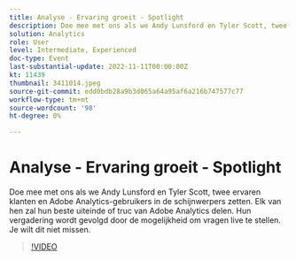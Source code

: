 ```yaml
---
title: Analyse - Ervaring groeit - Spotlight
description: Doe mee met ons als we Andy Lunsford en Tyler Scott, twee ervaren klanten en Adobe Analytics-gebruikers in de schijnwerpers zetten. Elk van hen zal hun beste uiteinde of truc van Adobe Analytics delen. Hun vergadering wordt gevolgd door de mogelijkheid om vragen live te stellen. Je wilt dit niet missen.
solution: Analytics
role: User
level: Intermediate, Experienced
doc-type: Event
last-substantial-update: 2022-11-11T00:00:00Z
kt: 11439
thumbnail: 3411014.jpeg
source-git-commit: edd0bdb28a9b3d065a64a95af6a216b747577c77
workflow-type: tm+mt
source-wordcount: '98'
ht-degree: 0%

---
```


# Analyse - Ervaring groeit - Spotlight

Doe mee met ons als we Andy Lunsford en Tyler Scott, twee ervaren klanten en Adobe Analytics-gebruikers in de schijnwerpers zetten. Elk van hen zal hun beste uiteinde of truc van Adobe Analytics delen. Hun vergadering wordt gevolgd door de mogelijkheid om vragen live te stellen. Je wilt dit niet missen.

>[!VIDEO](https://video.tv.adobe.com/v/3411014/?quality=12&learn=on)
